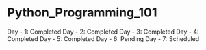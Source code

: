 # Python_Programming_101

Day - 1: Completed
Day - 2: Completed
Day - 3: Completed
Day - 4: Completed
Day - 5: Completed
Day - 6: Pending
Day - 7: Scheduled

